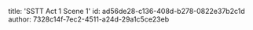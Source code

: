 title: 'SSTT Act 1 Scene 1'
id: ad56de28-c136-408d-b278-0822e37b2c1d
author: 7328c14f-7ec2-4511-a24d-29a1c5ce23eb
